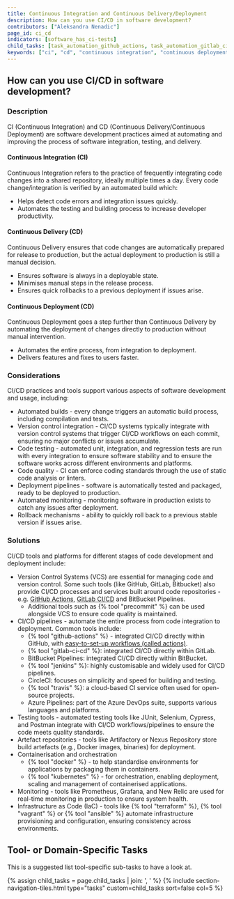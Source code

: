 ```yaml
---
title: Continuous Integration and Continuous Delivery/Deployment
description: How can you use CI/CD in software development?
contributors: ["Aleksandra Nenadic"]
page_id: ci_cd
indicators: [software_has_ci-tests]
child_tasks: [task_automation_github_actions, task_automation_gitlab_ci_cd]
keywords: ["ci", "cd", "continuous integration", "continuous deployment"]
---
```


## How can you use CI/CD in software development?

### Description

CI (Continuous Integration) and CD (Continuous Delivery/Continuous Deployment) are software development practices aimed at automating and improving the process of software integration, testing, and delivery.

#### Continuous Integration (CI)

Continuous Integration refers to the practice of frequently integrating code changes into a shared repository, ideally multiple times a day.
Every code change/integration is verified by an automated build which:

- Helps detect code errors and integration issues quickly.
- Automates the testing and building process to increase developer productivity.

#### Continuous Delivery (CD)

Continuous Delivery ensures that code changes are automatically prepared for release to production, but the actual deployment to production is still a manual decision.

- Ensures software is always in a deployable state.
- Minimises manual steps in the release process.
- Ensures quick rollbacks to a previous deployment if issues arise.

#### Continuous Deployment (CD)

Continuous Deployment goes a step further than Continuous Delivery by automating the deployment of changes directly to production without manual intervention.

- Automates the entire process, from integration to deployment.
- Delivers features and fixes to users faster.

### Considerations

CI/CD practices and tools support various aspects of software development and usage, including:

- Automated builds - every change triggers an automatic build process, including compilation and tests.
- Version control integration - CI/CD systems typically integrate with version control systems that trigger CI/CD workflows on each commit, ensuring no major conflicts or issues accumulate.
- Code testing - automated unit, integration, and regression tests are run with every integration to ensure software stability and to ensure the software works across different environments and platforms.
- Code quality - CI can enforce coding standards through the use of static code analysis or linters.
- Deployment pipelines - software is automatically tested and packaged, ready to be deployed to production.
- Automated monitoring - monitoring software in production exists to catch any issues after deployment.
- Rollback mechanisms - ability to quickly roll back to a previous stable version if issues arise.

### Solutions

CI/CD tools and platforms for different stages of code development and deployment include:

- Version Control Systems (VCS) are essential for managing code and version control. Some such tools (like GitHub, GitLab, Bitbucket)
  also provide CI/CD processes and services built around code repositories - e.g. [GitHub Actions][task_automation_github_actions], [GitLab CI/CD][task_automation_gitlab_ci_cd] and BitBucket Pipelines.
    - Additional tools such as {% tool "precommit" %} can be used alongside VCS to ensure code quality is maintained.
- CI/CD pipelines - automate the entire process from code integration to deployment. Common tools include:
    - {% tool "github-actions" %} - integrated CI/CD directly within GitHub, with [easy-to-set-up workflows (called actions)][task_automation_github_actions].
    - {% tool "gitlab-ci-cd" %}: integrated CI/CD directly within GitLab.
    - BitBucket Pipelines: integrated CI/CD directly within BitBucket.
    - {% tool "jenkins" %}: highly customisable and widely used for CI/CD pipelines.
    - CircleCI: focuses on simplicity and speed for building and testing.
    - {% tool "travis" %}: a cloud-based CI service often used for open-source projects.
    - Azure Pipelines: part of the Azure DevOps suite, supports various languages and platforms.
- Testing tools - automated testing tools like JUnit, Selenium, Cypress, and Postman integrate with CI/CD workflows/pipelines to ensure the code meets quality standards.
- Artefact repositories - tools like Artifactory or Nexus Repository store build artefacts (e.g., Docker images, binaries) for deployment.
- Containerisation and orchestration
    - {% tool "docker" %} - to help standardise environments for applications by packaging them in containers.
    - {% tool "kubernetes" %} - for orchestration, enabling deployment, scaling and management of containerised applications.
- Monitoring - tools like Prometheus, Grafana, and New Relic are used for real-time monitoring in production to ensure system health.
- Infrastructure as Code (IaC) - tools like {% tool "terraform" %}, {% tool "vagrant" %} or {% tool "ansible" %} automate infrastructure provisioning and configuration, ensuring consistency across environments.

## Tool- or Domain-Specific Tasks

This is a suggested list tool-specific sub-tasks to have a look at.

{% assign child_tasks = page.child_tasks | join: ', ' %}
{% include section-navigation-tiles.html type="tasks" custom=child_tasks sort=false col=5 %}

[task_automation_github_actions]: ./task_automation_github_actions
[task_automation_gitlab_ci_cd]: ./task_automation_gitlab_ci_cd